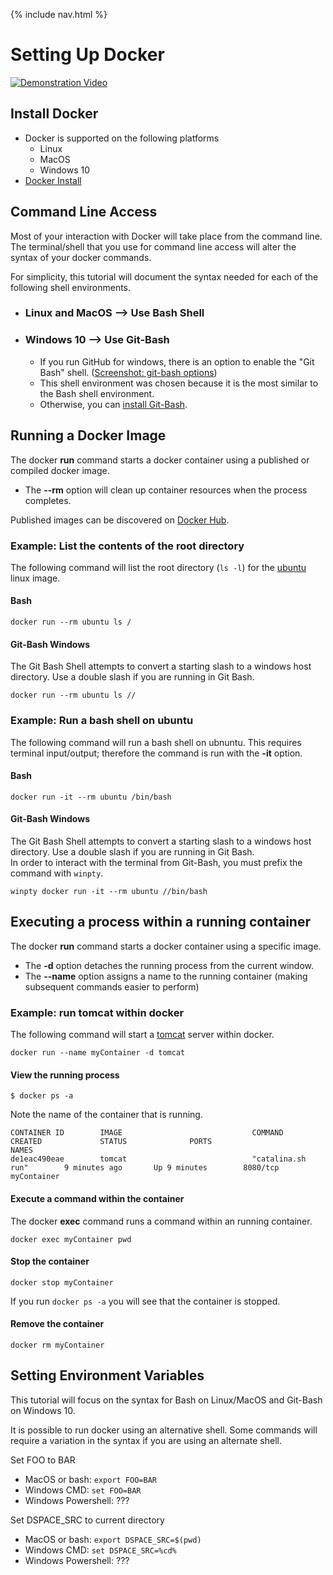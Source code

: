 {% include nav.html %}
# Setting Up Docker

[![Demonstration Video](https://i.ytimg.com/vi/4mgVtB0t8aM/hqdefault.jpg)](https://www.youtube.com/watch?v=4mgVtB0t8aM)

## Install Docker
- Docker is supported on the following platforms
  - Linux
  - MacOS
  - Windows 10
- [Docker Install](https://docs.docker.com/install/)

## Command Line Access
Most of your interaction with Docker will take place from the command line.  The terminal/shell that you use for command line access will alter the syntax of your docker commands.

For simplicity, this tutorial will document the syntax needed for each of the following shell environments. 
- ### Linux and MacOS --> Use Bash Shell
- ### Windows 10 --> Use Git-Bash
  - If you run GitHub for windows, there is an option to enable the "Git Bash" shell.  ([Screenshot: git-bash options](git-bash.png))
  - This shell environment was chosen because it is the most similar to the Bash shell environment.
  - Otherwise, you can [install Git-Bash](https://git-scm.com/downloads).

## Running a Docker Image

The docker __run__ command starts a docker container using a published or compiled docker image.  
- The __--rm__ option will clean up container resources when the process completes.

Published images can be discovered on [Docker Hub](https://hub.docker.com/explore/).

### Example: List the contents of the root directory
The following command will list the root directory (`ls -l`) for the [ubuntu](https://hub.docker.com/_/ubuntu/) linux image.

#### Bash
```
docker run --rm ubuntu ls /
```

#### Git-Bash Windows

The Git Bash Shell attempts to convert a starting slash to a windows host directory.  Use a double slash if you are running in Git Bash.  
```
docker run --rm ubuntu ls //
```

### Example: Run a bash shell on ubuntu
The following command will run a bash shell on ubnuntu.  This requires terminal input/output; therefore the command is run with the __-it__ option.

#### Bash
```
docker run -it --rm ubuntu /bin/bash
```

#### Git-Bash Windows

The Git Bash Shell attempts to convert a starting slash to a windows host directory.  Use a double slash if you are running in Git Bash.  
In order to interact with the terminal from Git-Bash, you must prefix the command with `winpty`.

```
winpty docker run -it --rm ubuntu //bin/bash
```

## Executing a process within a running container

The docker __run__ command starts a docker container using a specific image.
- The __-d__ option detaches the running process from the current window.
- The __--name__ option assigns a name to the running container (making subsequent commands easier to perform)

### Example: run tomcat within docker
The following command will start a [tomcat](https://hub.docker.com/_/tomcat/) server within docker.
```
docker run --name myContainer -d tomcat
```

#### View the running process

```
$ docker ps -a
```

Note the name of the container that is running.
```
CONTAINER ID        IMAGE                             COMMAND                  CREATED             STATUS              PORTS                              NAMES
de1eac490eae        tomcat                            "catalina.sh run"        9 minutes ago       Up 9 minutes        8080/tcp                           myContainer
```

#### Execute a command within the container

The docker __exec__ command runs a command within an running container.

```
docker exec myContainer pwd
```

#### Stop the container

```
docker stop myContainer
```

If you run `docker ps -a` you will see that the container is stopped.

#### Remove the container

```
docker rm myContainer
```

## Setting Environment Variables
This tutorial will focus on the syntax for Bash on Linux/MacOS and Git-Bash on Windows 10.

It is possible to run docker using an alternative shell.  Some commands will require a variation in the syntax if you are using an alternate shell.

Set FOO to BAR
- MacOS or bash: `export FOO=BAR`
- Windows CMD: `set FOO=BAR`
- Windows Powershell: ???

Set DSPACE_SRC to current directory
- MacOS or bash: `export DSPACE_SRC=$(pwd)`
- Windows CMD: `set DSPACE_SRC=%cd%`
- Windows Powershell: ???
